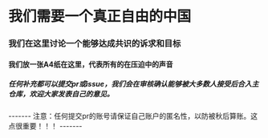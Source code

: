 <h1>我们需要一个真正自由的中国</h1>
<h3>我们在这里讨论一个能够达成共识的诉求和目标</h3>
<h4>我们放一张A4纸在这里，代表所有的在压迫中的声音</h4>
<h5>任何补充都可以提交pr或issue，我们会在审核确认能够被大多数人接受后合入主仓库，欢迎大家发表自己的意见。</h5>
-------
注意：任何提交pr的账号请保证自己账户的匿名性，以防被秋后算账。这点很重要！！！
-------

